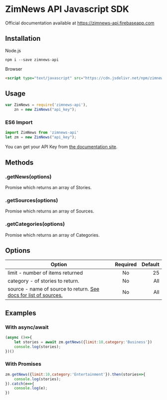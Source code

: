 # ZimNews API Javascript SDK

Official documentation available at <https://zimnews-api.firebaseapp.com>

## Installation

Node.js
```
npm i --save zimnews-api
```

Browser
```html
<script type="text/javascript" src="https://cdn.jsdelivr.net/npm/zimnews-api/index.js">
```

## Usage

```javascript
var ZimNews = require('zimnews-api'),
    zn = new ZimNews("api_key");
```
### ES6 Import

```javascript
import ZimNews from 'zimnews-api'
let zm = new ZimNews("api_key");
```

You can get your API Key from [the documentation site](https://zimnews-api.firebaseapp.com/#/api-key).

## Methods

### .getNews(options)

Promise which returns an array of Stories.

### .getSources(options)

Promise which returns an array of Sources.

### .getCategories(options)

Promise which returns an array of Categories.

## Options

| Option        | Required      | Default  | 
| ------------- |:-------------:| -----:|
| limit - number of items returned        | No | 25 |
| category - of stories to return.     | No       |   All |
| source - name of source to return. [See docs for list of sources.](https://zimnews-api.firebaseapp.com/#/sources) | No      |    All |

## Examples

### With async/await

```javascript
(async ()=>{
    let stories = await zm.getNews({limit:10,category:'Business'})
    console.log(stories);
})()
```

### With Promises

```javascript
zm.getNews({limit:10,category:'Entertainment'}).then(stories=>{
    console.log(stories);
}).catch(e=>{
    console.log(e);
})
```
